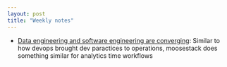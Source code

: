 ```yaml
---
layout: post
title: "Weekly notes"
---
```


* [Data engineering and software engineering are converging](https://clickhouse.com/blog/eight-principles-of-great-developer-experience-for-data-infrastructure): Similar to how devops brought dev paractices to operations, moosestack does something similar for analytics time workflows
